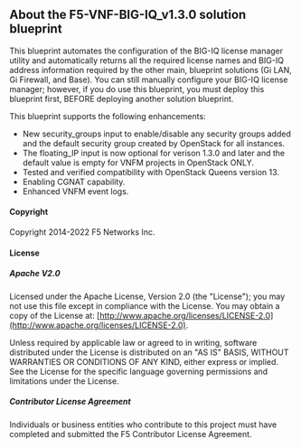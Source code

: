 ## About the F5-VNF-BIG-IQ_v1.3.0 solution blueprint
This blueprint automates the configuration of the BIG-IQ license manager utility and automatically returns all the required license names and BIG-IQ address information required by the other main, blueprint solutions (Gi LAN, Gi Firewall, and Base). You can still manually configure your BIG-IQ license manager; however, if you do use this blueprint, you must deploy this blueprint first, BEFORE deploying another solution blueprint.

This blueprint supports the following enhancements:

* New security_groups input to enable/disable any security groups added and the default security group created by OpenStack for all instances.
* The floating_IP input is now optional for verison 1.3.0 and later and the default value is empty for VNFM projects in OpenStack ONLY. 
* Tested and verified compatibility with OpenStack Queens version 13.
* Enabling CGNAT capability.
* Enhanced VNFM event logs.


#### Copyright
Copyright 2014-2022 F5 Networks Inc.

#### License

##### Apache V2.0 
Licensed under the Apache License, Version 2.0 (the "License"); you may not use this file except in compliance with the License. You may obtain a copy of the License at: [http://www.apache.org/licenses/LICENSE-2.0](http://www.apache.org/licenses/LICENSE-2.0).

Unless required by applicable law or agreed to in writing, software distributed under the License is distributed on an "AS IS" BASIS, WITHOUT WARRANTIES OR CONDITIONS OF ANY KIND, either express or implied. See the License for the specific language governing permissions and limitations under the License.

##### Contributor License Agreement
Individuals or business entities who contribute to this project must have completed and submitted the F5 Contributor License Agreement.
